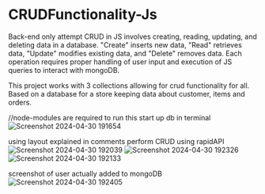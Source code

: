 # CRUDFunctionality-Js
Back-end only attempt
CRUD in JS involves creating, reading, updating, and deleting data in a database. "Create" inserts new data, "Read" retrieves data, "Update" modifies existing data, and "Delete" removes data. Each operation requires proper handling of user input and execution of JS queries to interact with mongoDB.

This project works with 3 collections allowing for crud functionality for all. Based on a database for a store keeping data about customer, items and orders.

//node-modules are required to run this
start up db in terminal<br>
![Screenshot 2024-04-30 191654](https://github.com/DanGore04/CRUDFunctionality-Js/assets/161526710/1c1afd71-c502-471e-a8e8-8cafdc9a6b00)

using layout explained in comments perform CRUD using rapidAPI<br>
![Screenshot 2024-04-30 192039](https://github.com/DanGore04/CRUDFunctionality-Js/assets/161526710/4cce0d12-9727-46d2-b420-261433d70a34)
![Screenshot 2024-04-30 192326](https://github.com/DanGore04/CRUDFunctionality-Js/assets/161526710/536c1e5d-b857-41f7-a169-7660652a5530)
![Screenshot 2024-04-30 192133](https://github.com/DanGore04/CRUDFunctionality-Js/assets/161526710/a436b26c-06d4-4c31-9a2e-18bc9acdbbd0)

screenshot of user actually added to mongoDB <br>
![Screenshot 2024-04-30 192405](https://github.com/DanGore04/CRUDFunctionality-Js/assets/161526710/bc5f2948-57c9-435e-9c55-6045e1f3280d)
